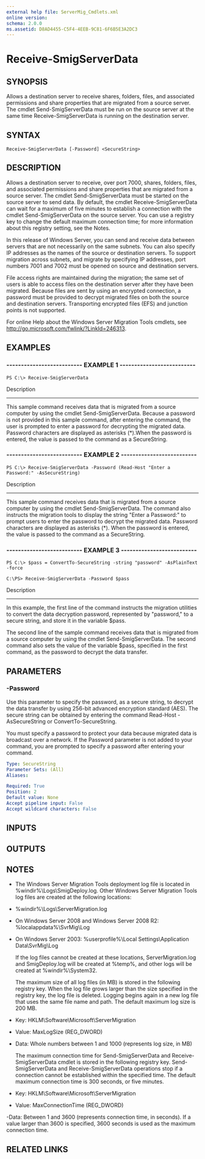```yaml
---
external help file: ServerMig_Cmdlets.xml
online version: 
schema: 2.0.0
ms.assetid: D8AD4455-C5F4-4EEB-9C81-6F6B5E3A2DC3
---
```


# Receive-SmigServerData

## SYNOPSIS
Allows a destination server to receive shares, folders, files, and associated permissions and share properties that are migrated from a source server.
The cmdlet Send-SmigServerData must be run on the source server at the same time Receive-SmigServerData is running on the destination server.

## SYNTAX

```
Receive-SmigServerData [-Password] <SecureString>
```

## DESCRIPTION
Allows a destination server to receive, over port 7000, shares, folders, files, and associated permissions and share properties that are migrated from a source server.
The cmdlet Send-SmigServerData must be started on the source server to send data.
By default, the cmdlet Receive-SmigServerData can wait for a maximum of five minutes to establish a connection with the cmdlet Send-SmigServerData on the source server.
You can use a registry key to change the default maximum connection time; for more information about this registry setting, see the Notes.

In this release of Windows Server, you can send and receive data between servers that are not necessarily on the same subnets.
You can also specify IP addresses as the names of the source or destination servers.
To support migration across subnets, and migrate by specifying IP addresses, port numbers 7001 and 7002 must be opened on source and destination servers.

File access rights are maintained during the migration; the same set of users is able to access files on the destination server after they have been migrated.
Because files are sent by using an encrypted connection, a password must be provided to decrypt migrated files on both the source and destination servers.
Transporting encrypted files (EFS) and junction points is not supported.

For online Help about the Windows Server Migration Tools cmdlets, see http://go.microsoft.com/fwlink/?LinkId=246313.

## EXAMPLES

### -------------------------- EXAMPLE 1 --------------------------
```
PS C:\> Receive-SmigServerData
```

Description

-----------

This sample command receives data that is migrated from a source computer by using the cmdlet Send-SmigServerData.
Because a password is not provided in this sample command, after entering the command, the user is prompted to enter a password for decrypting the migrated data.
Password characters are displayed as asterisks (*).When the password is entered, the value is passed to the command as a SecureString.

### -------------------------- EXAMPLE 2 --------------------------
```
PS C:\> Receive-SmigServerData -Password (Read-Host "Enter a Password:" -AsSecureString)
```

Description

-----------

This sample command receives data that is migrated from a source computer by using the cmdlet Send-SmigServerData.
The command also instructs the migration tools to display the string "Enter a Password:" to prompt users to enter the password to decrypt the migrated data.
Password characters are displayed as asterisks (*).
When the password is entered, the value is passed to the command as a SecureString.

### -------------------------- EXAMPLE 3 --------------------------
```
PS C:\> $pass = ConvertTo-SecureString -string "password" -AsPlainText -force

C:\PS> Receive-SmigServerData -Password $pass
```

Description

-----------

In this example, the first line of the command instructs the migration utilities to convert the data decryption password, represented by "password," to a secure string, and store it in the variable $pass.

The second line of the sample command receives data that is migrated from a source computer by using the cmdlet Send-SmigServerData.
The second command also sets the value of the variable $pass, specified in the first command, as the password to decrypt the data transfer.

## PARAMETERS

### -Password
Use this parameter to specify the password, as a secure string, to decrypt the data transfer by using 256-bit advanced encryption standard (AES).
The secure string can be obtained by entering the command Read-Host -AsSecureString or ConvertTo-SecureString.

You must specify a password to protect your data because migrated data is broadcast over a network.
If the Password parameter is not added to your command, you are prompted to specify a password after entering your command.

```yaml
Type: SecureString
Parameter Sets: (All)
Aliases: 

Required: True
Position: 2
Default value: None
Accept pipeline input: False
Accept wildcard characters: False
```

## INPUTS

## OUTPUTS

## NOTES
* The Windows Server Migration Tools deployment log file is located in %windir%\Logs\SmigDeploy.log. Other Windows Server Migration Tools log files are created at the following locations:

- %windir%\Logs\ServerMigration.log

- On Windows Server 2008 and Windows Server 2008 R2: %localappdata%\SvrMig\Log

- On Windows Server 2003: %userprofile%\Local Settings\Application Data\SvrMig\Log

  If the log files cannot be created at these locations, ServerMigration.log and SmigDeploy.log will be created at %temp%, and other logs will be created at %windir%\System32.

  The maximum size of all log files (in MB) is stored in the following registry key.
When the log file grows larger than the size specified in the registry key, the log file is deleted.
Logging begins again in a new log file that uses the same file name and path.
The default maximum log size is 200 MB.

- Key: HKLM\Software\Microsoft\ServerMigration

- Value: MaxLogSize (REG_DWORD)

- Data: Whole numbers between 1 and 1000 (represents log size, in MB)

  The maximum connection time for Send-SmigServerData and Receive-SmigServerData cmdlet is stored in the following registry key.
Send-SmigServerData and Receive-SmigServerData operations stop if a connection cannot be established within the specified time.
The default maximum connection time is 300 seconds, or five minutes.

- Key: HKLM\Software\Microsoft\ServerMigration

- Value: MaxConnectionTime  (REG_DWORD)

-Data: Between 1 and 3600 (represents connection time, in seconds).
If a value larger than 3600 is specified, 3600 seconds is used as the maximum connection time.

## RELATED LINKS

